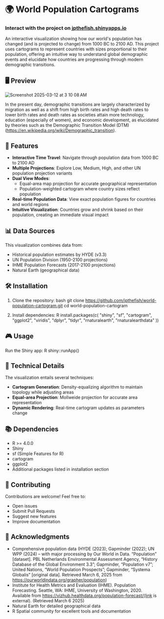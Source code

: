# 🌍 World Population Cartograms

### Interact with the project on [jpthefish.shinyapps.io](https://jpthefish.shinyapps.io/cartograms/)

An interactive visualization showing how our world's population has changed (and is projected to change) from 1000 BC to 2100 AD. This project uses cartograms to represent countries with sizes proportional to their population, offering an intuitive way to understand global demographic events and elucidate how countries are progressing through modern demographic transitions. 

## 🖥️ Preview

![Screenshot 2025-03-12 at 3 10 08 AM](https://github.com/user-attachments/assets/df202331-8525-409a-b1de-3dc01c2fae85)

In the present day, demographic transitions are largely characterized by migration as well as a shift from high birth rates and high death rates to lower birth rates and death rates as societies attain more technology, education (especially of women), and economic development, as elucidated by theories such as the Demographic Transition Model (DTM) (https://en.wikipedia.org/wiki/Demographic_transition).

## 🚀 Features

- **Interactive Time Travel**: Navigate through population data from 1000 BC to 2100 AD
- **Multiple Projections**: Explore Low, Medium, High, and other UN population projection variants
- **Dual View Modes**: 
  - Equal-area map projection for accurate geographical representation
  - Population-weighted cartogram where country sizes reflect population
- **Real-time Population Data**: View exact population figures for countries and world regions
- **Intuitive Visualization**: Countries grow and shrink based on their population, creating an immediate visual impact

## 📊 Data Sources

This visualization combines data from:
- Historical population estimates by HYDE (v3.3)
- UN Population Division (1950-2100 projections)
- IHME Population Forecasts (2017-2100 projections)
- Natural Earth (geographical data)

## 🛠️ Installation

1. Clone the repository:
bash
git clone https://github.com/jpthefish/world-population-cartogram.git
cd world-population-cartogram

2. Install dependencies:
R
install.packages(c(
"shiny",
"sf",
"cartogram",
"ggplot2",
"viridis",
"dplyr",
"tidyr",
"rnaturalearth",
"rnaturalearthdata"
))


## 🎮 Usage

Run the Shiny app:
R
shiny::runApp()

## 🔧 Technical Details

The visualization entails several techniques:
- **Cartogram Generation**: Density-equalizing algorithm to maintain topology while adjusting areas
- **Equal-area Projection**: Mollweide projection for accurate area representation
- **Dynamic Rendering**: Real-time cartogram updates as parameters change

## 📚 Dependencies

- R >= 4.0.0
- Shiny
- sf (Simple Features for R)
- cartogram
- ggplot2
- Additional packages listed in installation section

## 🤝 Contributing

Contributions are welcome! Feel free to:
- Open issues
- Submit Pull Requests
- Suggest new features
- Improve documentation

## 🌟 Acknowledgments

- Comprehensive population data (HYDE (2023); Gapminder (2022); UN WPP (2024) – with major processing by Our World in Data. “Population” [dataset]. PBL Netherlands Environmental Assessment Agency, “History Database of the Global Environment 3.3”; Gapminder, “Population v7”; United Nations, “World Population Prospects”; Gapminder, “Systema Globalis” [original data]. Retrieved March 6, 2025 from https://ourworldindata.org/grapher/population)
- Institute for Health Metrics and Evaluation (IHME). Population Forecasting. Seattle, WA: IHME, University of Washington, 2020. Available from https://vizhub.healthdata.org/population-forecast/(link is external). (Retrieved March 6 2025)
- Natural Earth for detailed geographical data
- R Spatial community for excellent tools and documentation
